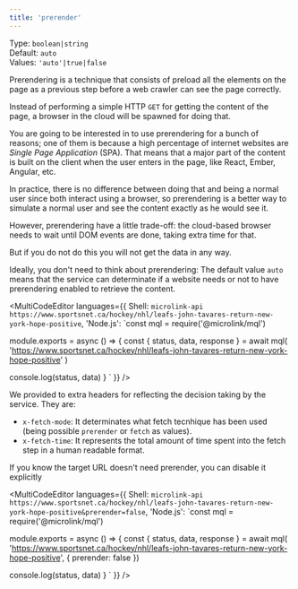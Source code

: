```yaml
---
title: 'prerender'
--- 
```


Type: `boolean|string`<br/>
Default: `auto`<br/>
Values: `'auto'|true|false`

Prerendering is a technique that consists of preload all the elements on the page as a previous step before a web crawler can see the page correctly.

Instead of performing a simple HTTP `GET` for getting the content of the page, a browser in the cloud will be spawned for doing that.

You are going to be interested in to use prerendering for a bunch of reasons; one of them is because a high percentage of internet websites are *Single Page Application* (SPA). That means that a major part of the content is built on the client when the user enters in the page, like React, Ember, Angular, etc.

In practice, there is no difference between doing that and being a normal user since both interact using a browser, so prerendering is a better way to simulate a normal user and see the content exactly as he would see it.

However, prerendering have a little trade-off: the cloud-based browser needs to wait until DOM events are done, taking extra time for that.

But if you do not do this you will not get the data in any way.

Ideally, you don't need to think about prerendering: The default value `auto` means that the service can determinate if a website needs or not to have prerendering enabled to retrieve the content.

<MultiCodeEditor languages={{
  Shell: `microlink-api https://www.sportsnet.ca/hockey/nhl/leafs-john-tavares-return-new-york-hope-positive`,
  'Node.js': `const mql = require('@microlink/mql')
 
module.exports = async () => {
  const { status, data, response } = await mql(
    'https://www.sportsnet.ca/hockey/nhl/leafs-john-tavares-return-new-york-hope-positive'
  )
  
  console.log(status, data)
}
  `
  }} 
/>

We provided to extra headers for reflecting the decision taking by the service. They are:

- `x-fetch-mode`: It determinates what fetch tecnhique has been used (being possible `prerender` or `fetch` as values).
- `x-fetch-time`: It represents the total amount of time spent into the fetch step in a human readable format.

If you know the target URL doesn't need prerender, you can disable it explicitly

<MultiCodeEditor languages={{
  Shell: `microlink-api https://www.sportsnet.ca/hockey/nhl/leafs-john-tavares-return-new-york-hope-positive&prerender=false`,
  'Node.js': `const mql = require('@microlink/mql')
 
module.exports = async () => {
  const { status, data, response } = await mql(
    'https://www.sportsnet.ca/hockey/nhl/leafs-john-tavares-return-new-york-hope-positive', {
      prerender: false
  })
  
 console.log(status, data)
}
  `
  }} 
/>
